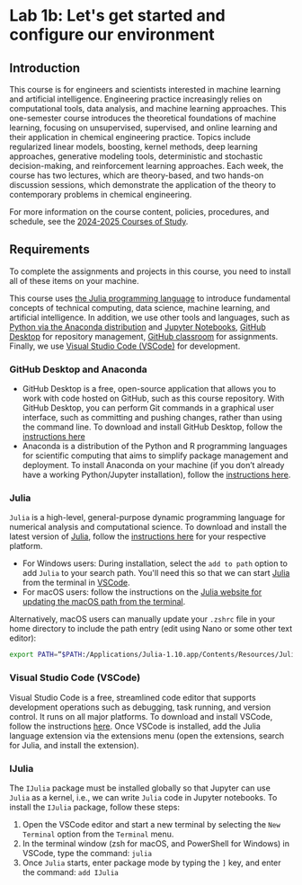 # Lab 1b: Let's get started and configure our environment

## Introduction
This course is for engineers and scientists interested in machine learning and artificial intelligence. 
Engineering practice increasingly relies on computational tools, data analysis, and machine learning approaches. This one-semester course introduces the theoretical foundations of machine learning, focusing on unsupervised, supervised, and online learning and their application in chemical engineering practice. Topics include regularized linear models, boosting, kernel methods, deep learning approaches, generative modeling tools, deterministic and stochastic decision-making, and reinforcement learning approaches. Each week, the course has two lectures, which are theory-based, and two hands-on discussion sessions, which demonstrate the application of the theory to contemporary problems in chemical engineering.

For more information on the course content, policies, procedures, and schedule, see the [2024-2025 Courses of Study](https://classes.cornell.edu/browse/roster/SP25/class/CHEME/5820).

## Requirements
To complete the assignments and projects in this course, you need to install all of these items on your machine.

This course uses [the Julia programming language](https://julialang.org/downloads/) to introduce fundamental concepts of technical computing, data science, machine learning, and artificial intelligence. 
In addition, we use other tools and languages, such as [Python via the Anaconda distribution](https://www.anaconda.com) and [Jupyter Notebooks](https://jupyter.org), [GitHub Desktop](https://desktop.github.com/) for repository management, [GitHub classroom](https://classroom.github.com) for assignments. Finally, we use [Visual Studio Code (VSCode)](https://code.visualstudio.com/download) for development. 

### GitHub Desktop and Anaconda
* GitHub Desktop is a free, open-source application that allows you to work with code hosted on GitHub, such as this course repository. With GitHub Desktop, you can perform Git commands in a graphical user interface, such as committing and pushing changes, rather than using the command line. To download and install GitHub Desktop, follow the [instructions here](https://desktop.github.com/)
* Anaconda is a distribution of the Python and R programming languages for scientific computing that aims to simplify package management and deployment. To install Anaconda on your machine (if you don’t already have a working Python/Jupyter installation), follow the [instructions here](https://www.anaconda.com/download). 

### Julia
`Julia` is a high-level, general-purpose dynamic programming language for numerical analysis and computational science. To download and install the latest version of [Julia](https://julialang.org/downloads/), follow the [instructions here](https://julialang.org/downloads/) for your respective platform.
* For Windows users: During installation, select the `add to path` option to add `Julia` to your search path. You'll need this so that we can start [Julia](https://julialang.org/downloads/) from the terminal in [VSCode](https://code.visualstudio.com/download).
* For macOS users: follow the instructions on the [Julia website for updating the macOS path from the terminal](https://julialang.org/downloads/platform/#optional_add_julia_to_path).

Alternatively, macOS users can manually update your `.zshrc` file in your home directory to include the path entry (edit using Nano or some other text editor): 
```zsh
export PATH=“$PATH:/Applications/Julia-1.10.app/Contents/Resources/Julia/bin”
```

### Visual Studio Code (VSCode)
Visual Studio Code is a free, streamlined code editor that supports development operations such as debugging, task running, and version control. It runs on all major platforms. 
To download and install VSCode, follow the instructions [here](https://code.visualstudio.com/download). Once VSCode is installed, add the Julia language extension via the extensions menu (open the extensions, search for Julia, and install the extension). 

### IJulia
The `IJulia` package must be installed globally so that Jupyter can use `Julia` as a kernel, i.e., we can write `Julia` code in Jupyter notebooks. To install the `IJulia` package, follow these steps:
1. Open the VSCode editor and start a new terminal by selecting the `New Terminal` option from the `Terminal` menu.
1. In the terminal window (zsh for macOS, and PowerShell for Windows) in VSCode, type the command: `julia`
2. Once `Julia` starts, enter package mode by typing the `]` key, and enter the command: `add IJulia`
